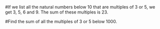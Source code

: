 #If we list all the natural numbers below 10 that are multiples of 3 or 5, we get 3, 5, 6 and 9. The sum of these multiples is 23.

#Find the sum of all the multiples of 3 or 5 below 1000.